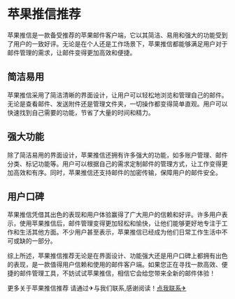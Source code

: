 # 苹果推信推荐

苹果推信是一款备受推荐的苹果邮件客户端，它以其简洁、易用和强大的功能受到了用户的一致好评。无论是在个人还是工作场景下，苹果推信都能够满足用户对于邮件管理的需求，让邮件变得更加高效和便捷。

## 简洁易用

苹果推信采用了简洁清晰的界面设计，让用户可以轻松地浏览和管理自己的邮件。无论是查看邮件、发送附件还是管理文件夹，一切操作都变得简单直观。用户可以快速找到自己需要的功能，节省了大量的时间和精力。

## 强大功能

除了简洁易用的界面设计，苹果推信还拥有许多强大的功能，如多账户管理、邮件分类、标记功能等。用户可以根据自己的需求定制邮件的管理方式，让工作变得更加高效和有序。同时，苹果推信还支持邮件的加密传输，保障用户的邮件安全。

## 用户口碑

苹果推信凭借其出色的表现和用户体验赢得了广大用户的信赖和好评。许多用户表示，使用苹果推信后，邮件管理变得更加轻松和愉快，让他们能够更好地专注于工作和生活其他方面。不少用户甚至表示，苹果推信已经成为他们日常工作生活中不可或缺的一部分。

综上所述，苹果推信推荐无论是在界面设计、功能强大还是用户口碑上都拥有出色的表现，是一款值得用户信赖和使用的邮件客户端。如果您正在寻找一款高效、便捷的邮件管理工具，不妨试试苹果推信，相信它会给您带来全新的邮件体验！

更多关于苹果推信推荐 请通过✈与我们联系,感谢阅读！[点我联系✈](https://go.G208.com)
